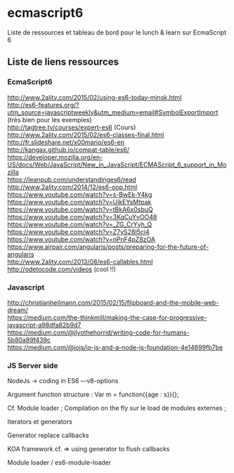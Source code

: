 # ecmascript6
Liste de ressources et tableau de bord pour le lunch &amp; learn sur EcmaScript 6

## Liste de liens ressources
### EcmaScript6
http://www.2ality.com/2015/02/using-es6-today-minsk.html<br>
http://es6-features.org/?utm_source=javascriptweekly&utm_medium=email#SymbolExportImport (très bien pour les exemples)<br>
http://tagtree.tv/courses/expert-es6 (Cours)<br>
http://www.2ality.com/2015/02/es6-classes-final.html<br>
http://fr.slideshare.net/x00mario/es6-en<br>
http://kangax.github.io/compat-table/es6/<br>
https://developer.mozilla.org/en-US/docs/Web/JavaScript/New_in_JavaScript/ECMAScript_6_support_in_Mozilla<br>
https://leanpub.com/understandinges6/read<br>
http://www.2ality.com/2014/12/es6-oop.html<br>
https://www.youtube.com/watch?v=s-BwEk-Y4kg<br>
https://www.youtube.com/watch?v=UjkEYsMtpak<br>
https://www.youtube.com/watch?v=tBkA6x0sbuQ<br>
https://www.youtube.com/watch?v=3KqCuYvOO48<br>
https://www.youtube.com/watch?v=_ZG_CrYyh_Q<br>
https://www.youtube.com/watch?v=Z7yS28I5ci4<br>
https://www.youtube.com/watch?v=nPnF4pZ8zOA<br>
https://www.airpair.com/angularjs/posts/preparing-for-the-future-of-angularjs<br>
http://www.2ality.com/2013/08/es6-callables.html<br>
http://odetocode.com/videos (cool !!)<br>

### Javascript
http://christianheilmann.com/2015/02/15/flipboard-and-the-mobile-web-dream/<br>
https://medium.com/the-thinkmill/making-the-case-for-progressive-javascript-a98dfa82b9d7<br>
https://medium.com/@ilyothehorrid/writing-code-for-humans-5b80a89f439c<br>
https://medium.com/@iojs/io-js-and-a-node-js-foundation-4e14699fb7be<br>

### JS Server side


NodeJs -> coding in ES6 –-v8-options

Argument function structure :
Var m = function({age : s}){};

Cf. 
Module loader ;
Compilation on the fly sur le load de modules externes ;

Iterators et generators

Generator replace callbacks 

KOA framework cf. => using generator to flush callbacks

Module loader / es6-module-loader

